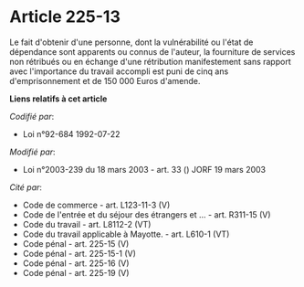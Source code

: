 # Article 225-13

Le fait d'obtenir d'une personne, dont la vulnérabilité ou l'état de dépendance sont apparents ou connus de l'auteur, la
fourniture de services non rétribués ou en échange d'une rétribution manifestement sans rapport avec l'importance du travail
accompli est puni de cinq ans d'emprisonnement et de 150 000 Euros d'amende.

**Liens relatifs à cet article**

_Codifié par_:

  - Loi n°92-684 1992-07-22

_Modifié par_:

  - Loi n°2003-239 du 18 mars 2003 - art. 33 () JORF 19 mars 2003

_Cité par_:

  - Code de commerce - art. L123-11-3 (V)
  - Code de l'entrée et du séjour des étrangers et ... - art. R311-15 (V)
  - Code du travail - art. L8112-2 (VT)
  - Code du travail applicable à Mayotte. - art. L610-1 (VT)
  - Code pénal - art. 225-15 (V)
  - Code pénal - art. 225-15-1 (V)
  - Code pénal - art. 225-16 (V)
  - Code pénal - art. 225-19 (V)
